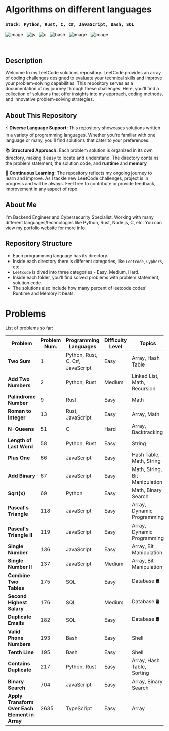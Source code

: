 # Algorithms on different languages

### `Stack: Python, Rust, C, C#, JavaScript, Bash, SQL`

![image](https://github.com/Jubiko31/algorithms_main/assets/53910160/c9322977-fdee-4bf1-abc0-f30d278bc15f) &nbsp;
![js](https://user-images.githubusercontent.com/53910160/199490677-bfd4bb5c-a6ee-4501-b508-2d5ffb0acb84.png) &nbsp;
![c](https://user-images.githubusercontent.com/53910160/199491282-735a27c1-85b5-451d-befd-ca86a5b00394.png) &nbsp;
![bash](https://user-images.githubusercontent.com/53910160/236694261-87224151-c96a-484f-850e-fbd9f122b781.png) &nbsp;
![image](https://github.com/Jubiko31/algorithms_main/assets/53910160/5ea51860-2075-486c-8afc-6e562476d6f5)  &nbsp;
![image](https://github.com/Jubiko31/algorithms_main/assets/53910160/46afdd47-2d6b-482c-978e-adc204b35020)

<br />

## Description

Welcome to my LeetCode solutions repository. LeetCode provides an array of coding challenges designed to evaluate your technical skills and improve your problem-solving capabilities. This repository serves as a documentation of my journey through these challenges. Here, you'll find a collection of solutions that offer insights into my approach, coding methods, and innovative problem-solving strategies.


## About This Repository

⚡ **Diverse Language Support:** This repository showcases solutions written in a variety of programming languages. Whether you're familiar with one language or many, you'll find solutions that cater to your preferences.

📚 **Structured Approach:** Each problem solution is organized in its own directory, making it easy to locate and understand. The directory contains the problem statement, the solution code, and **runtime** and **memory**

🌌 **Continuous Learning:** The repository reflects my ongoing journey to learn and improve. As I tackle new LeetCode challenges, project is in progress and will be always. Feel free to contribute or provide feedback, improvement in any aspect of repo.


## About Me

I'm Backend Engineer and Cybersecurity Specialist. Working with many different languages/technologies like Python, Rust, Node.js, C, etc. You can view my porfolio website for more info.


## Repository Structure

- Each programming language has its directory.
- Inside each directory there is different categories, like `Leetcode`, `Cyphers`, etc.
- `Leetcode` is dived into three categories - Easy, Medium, Hard.
- Inside each folder, you'll find solved problems with problem statement, solution code.
- The solutions also include how many percent of leetcode codes' Runtime and Memory it beats.


# Problems

List of problems so far:

| Problem                  | Problem Num. | Programming Languages | Difficulty Level | Topics | Runtime (Best) |
| ------------------------ | ------------ | --------------------- | ---------------- | ------ | -------------- |
| **Two Sum**               | 1            | Python, Rust, C, C#, JavaScript | Easy | Array, Hash Table | 96.61% |
| **Add Two Numbers**       | 2            | Python, Rust | Medium | Linked List, Math, Recursion | 96.40% |
| **Palindrome Number**     | 9            | Rust | Easy | Math | 100% |
| **Roman to Integer**      | 13           | Rust, JavaScript | Easy | Array, Math | 100% |
| **N-Queens**              | 51           | C | Hard | Array, Backtracking | - |
| **Length of Last Word**   | 58           | Python, Rust | Easy | String | 100% |
| **Plus One**              | 66           | JavaScript | Easy | Hash Table, Math, String | 76.49% |
| **Add Binary**            | 67           | JavaScript | Easy | Math, String, Bit Manipulation | 89.79% |
| **Sqrt(x)**               | 69           | Python | Easy | Math, Binary Search | 27.49% |
| **Pascal's Triangle**     | 118          | JavaScript | Easy | Array, Dynamic Programming | 55.73% |
| **Pascal's Triangle II**  | 119          | JavaScript | Easy | Array, Dynamic Programming | 90.15% |
| **Single Number**         | 136          | JavaScript | Easy | Array, Bit Manipulation | 83.47% |
| **Single Number II**      | 137          | JavaScript | Medium | Array, Bit Manipulation | 67.49% |
| **Combine Two Tables**    | 175          | SQL | Easy | Database 🛢️ | 33.62% |
| **Second Highest Salary** | 176          | SQL | Medium | Database 🛢️ | 38.34% |
| **Duplicate Emails**      | 182          | SQL | Easy | Database 🛢️ | 39.90%  |
| **Valid Phone Numbers**   | 193          | Bash | Easy | Shell | 100% |
| **Tenth Line**            | 195          | Bash | Easy | Shell | 10% |
| **Contains Duplicate**    | 217          | Python, Rust | Easy | Array, Hash Table, Sorting | 99.89% |
| **Binary Search**         | 704          | JavaScript | Easy | Array, Binary Search | 82.70% |
| **Apply Transform Over Each Element in Array** | 2635 | TypeScript | Easy | Array |  |
